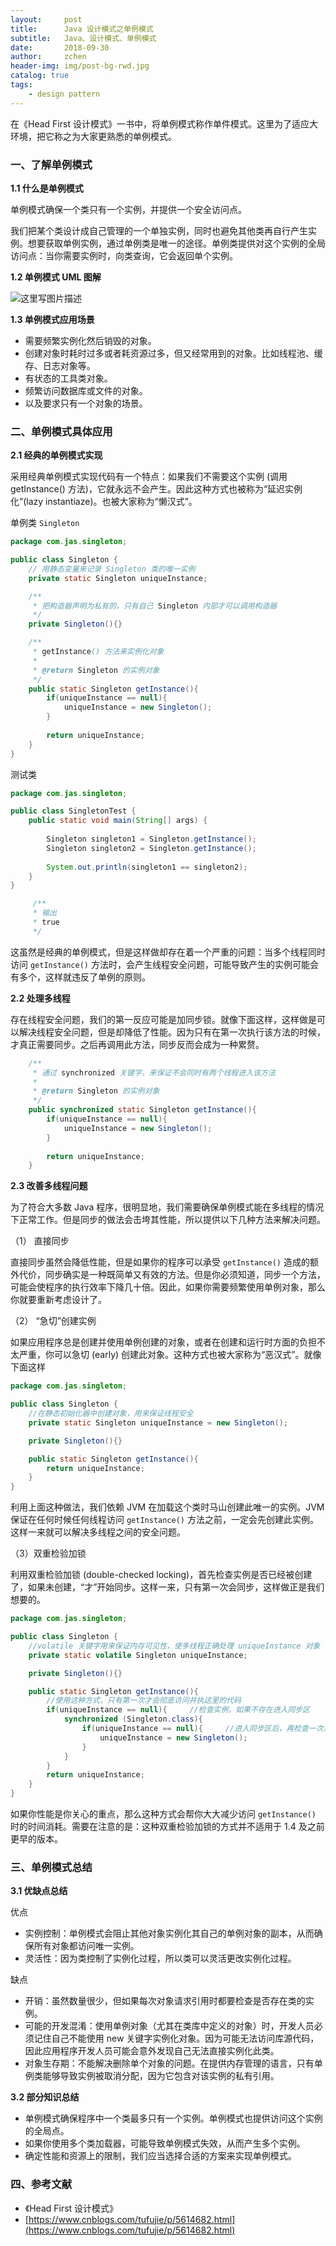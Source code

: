 ```yaml
---
layout:     post
title:      Java 设计模式之单例模式
subtitle:   Java、设计模式、单例模式
date:       2018-09-30
author:     zchen
header-img: img/post-bg-rwd.jpg
catalog: true
tags:
    - design pattern
---
```


在《Head First 设计模式》一书中，将单例模式称作单件模式。这里为了适应大环境，把它称之为大家更熟悉的单例模式。

### 一、了解单例模式

**1.1 什么是单例模式**

单例模式确保一个类只有一个实例，并提供一个安全访问点。

我们把某个类设计成自己管理的一个单独实例，同时也避免其他类再自行产生实例。想要获取单例实例，通过单例类是唯一的途径。单例类提供对这个实例的全局访问点：当你需要实例时，向类查询，它会返回单个实例。

**1.2 单例模式 UML 图解**

![这里写图片描述 ](http://pflcp4mcc.bkt.clouddn.com/20180123120541443.png)

**1.3 单例模式应用场景**

 - 需要频繁实例化然后销毁的对象。
 - 创建对象时耗时过多或者耗资源过多，但又经常用到的对象。比如线程池、缓存、日志对象等。
 - 有状态的工具类对象。
 - 频繁访问数据库或文件的对象。
 - 以及要求只有一个对象的场景。

### 二、单例模式具体应用

**2.1 经典的单例模式实现**

采用经典单例模式实现代码有一个特点：如果我们不需要这个实例 (调用 getInstance() 方法)，它就永远不会产生。因此这种方式也被称为“延迟实例化”(lazy instantiaze)。也被大家称为“懒汉式”。

单例类 `Singleton`
```java
package com.jas.singleton;

public class Singleton {
    // 用静态变量来记录 Singleton 类的唯一实例
    private static Singleton uniqueInstance;

    /**
     * 把构造器声明为私有的，只有自己 Singleton 内部才可以调用构造器
     */
    private Singleton(){}

    /**
     * getInstance() 方法来实例化对象
     * 
     * @return Singleton 的实例对象
     */
    public static Singleton getInstance(){
        if(uniqueInstance == null){
            uniqueInstance = new Singleton();
        }
        
        return uniqueInstance;
    }
}
```
测试类

```java
package com.jas.singleton;

public class SingletonTest {
    public static void main(String[] args) {
        
        Singleton singleton1 = Singleton.getInstance();
        Singleton singleton2 = Singleton.getInstance();
        
        System.out.println(singleton1 == singleton2);
    }
}

     /**
     * 输出
     * true
     */
```

这虽然是经典的单例模式，但是这样做却存在着一个严重的问题：当多个线程同时访问 `getInstance()` 方法时，会产生线程安全问题，可能导致产生的实例可能会有多个，这样就违反了单例的原则。


**2.2 处理多线程**

存在线程安全问题，我们的第一反应可能是加同步锁。就像下面这样，这样做是可以解决线程安全问题，但是却降低了性能。因为只有在第一次执行该方法的时候，才真正需要同步。之后再调用此方法，同步反而会成为一种累赘。

```java
    /**
     * 通过 synchronized 关键字，来保证不会同时有两个线程进入该方法
     * 
     * @return Singleton 的实例对象
     */
    public synchronized static Singleton getInstance(){
        if(uniqueInstance == null){
            uniqueInstance = new Singleton();
        }
        
        return uniqueInstance;
    }
```

**2.3 改善多线程问题**

为了符合大多数 Java 程序，很明显地，我们需要确保单例模式能在多线程的情况下正常工作。但是同步的做法会击垮其性能，所以提供以下几种方法来解决问题。

（1） 直接同步

直接同步虽然会降低性能，但是如果你的程序可以承受 `getInstance()` 造成的额外代价，同步确实是一种既简单又有效的方法。但是你必须知道，同步一个方法，可能会使程序的执行效率下降几十倍。因此，如果你需要频繁使用单例对象，那么你就要重新考虑设计了。

（2） “急切”创建实例

如果应用程序总是创建并使用单例创建的对象，或者在创建和运行时方面的负担不太严重，你可以急切 (early) 创建此对象。这种方式也被大家称为“恶汉式”。就像下面这样
```java
package com.jas.singleton;

public class Singleton {
    //在静态初始化器中创建对象，用来保证线程安全
    private static Singleton uniqueInstance = new Singleton();

    private Singleton(){}

    public static Singleton getInstance(){
        return uniqueInstance;
    }
}
```

利用上面这种做法，我们依赖 JVM 在加载这个类时马山创建此唯一的实例。JVM 保证在任何时候任何线程访问 `getInstance()` 方法之前，一定会先创建此实例。这样一来就可以解决多线程之间的安全问题。

 （3）双重检验加锁

利用双重检验加锁 (double-checked locking)，首先检查实例是否已经被创建了，如果未创建，“才”开始同步。这样一来，只有第一次会同步，这样做正是我们想要的。

```java
package com.jas.singleton;

public class Singleton {
    //volatile 关键字用来保证内存可见性，使多线程正确处理 uniqueInstance 对象
    private static volatile Singleton uniqueInstance;

    private Singleton(){}

    public static Singleton getInstance(){
        //使用这种方式，只有第一次才会彻底访问并执这里的代码
        if(uniqueInstance == null){     //检查实例，如果不存在进入同步区
            synchronized (Singleton.class){
                if(uniqueInstance == null){     //进入同步区后，再检查一次。如果为 null，才开始创建实例
                    uniqueInstance = new Singleton();
                }
            }
        }
        return uniqueInstance;
    }
}
```

如果你性能是你关心的重点，那么这种方式会帮你大大减少访问 `getInstance()` 时的时间消耗。需要在注意的是：这种双重检验加锁的方式并不适用于 1.4 及之前更早的版本。

### 三、单例模式总结

**3.1 优缺点总结**

优点

-  实例控制：单例模式会阻止其他对象实例化其自己的单例对象的副本，从而确保所有对象都访问唯一实例。
-  灵活性：因为类控制了实例化过程，所以类可以灵活更改实例化过程。

缺点

 -  开销：虽然数量很少，但如果每次对象请求引用时都要检查是否存在类的实例。
 -  可能的开发混淆：使用单例对象（尤其在类库中定义的对象）时，开发人员必须记住自己不能使用 new 关键字实例化对象。因为可能无法访问库源代码，因此应用程序开发人员可能会意外发现自己无法直接实例化此类。
 -  对象生存期：不能解决删除单个对象的问题。在提供内存管理的语言，只有单例类能够导致实例被取消分配，因为它包含对该实例的私有引用。

**3.2 部分知识总结**

 - 单例模式确保程序中一个类最多只有一个实例。单例模式也提供访问这个实例的全局点。
 - 如果你使用多个类加载器，可能导致单例模式失效，从而产生多个实例。
 - 确定性能和资源上的限制，我们应当选择合适的方案来实现单例模式。

### 四、参考文献

 - 《Head First 设计模式》
 - [https://www.cnblogs.com/tufujie/p/5614682.html](https://www.cnblogs.com/tufujie/p/5614682.html)
